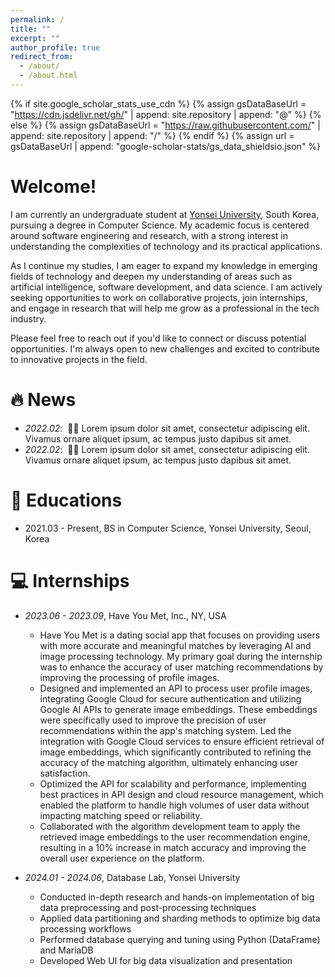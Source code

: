 ```yaml
---
permalink: /
title: ""
excerpt: ""
author_profile: true
redirect_from: 
  - /about/
  - /about.html
---
```


{% if site.google_scholar_stats_use_cdn %}
{% assign gsDataBaseUrl = "https://cdn.jsdelivr.net/gh/" | append: site.repository | append: "@" %}
{% else %}
{% assign gsDataBaseUrl = "https://raw.githubusercontent.com/" | append: site.repository | append: "/" %}
{% endif %}
{% assign url = gsDataBaseUrl | append: "google-scholar-stats/gs_data_shieldsio.json" %}

<span class='anchor' id='about-me'></span>
# Welcome! 

I am currently an undergraduate student at [Yonsei University](https://cs.yonsei.ac.kr/), South Korea, pursuing a degree in Computer Science. My academic focus is centered around software engineering and research, with a strong interest in understanding the complexities of technology and its practical applications.

As I continue my studies, I am eager to expand my knowledge in emerging fields of technology and deepen my understanding of areas such as artificial intelligence, software development, and data science. I am actively seeking opportunities to work on collaborative projects, join internships, and engage in research that will help me grow as a professional in the tech industry.

Please feel free to reach out if you'd like to connect or discuss potential opportunities. I'm always open to new challenges and excited to contribute to innovative projects in the field.

# 🔥 News
- *2022.02*: &nbsp;🎉🎉 Lorem ipsum dolor sit amet, consectetur adipiscing elit. Vivamus ornare aliquet ipsum, ac tempus justo dapibus sit amet. 
- *2022.02*: &nbsp;🎉🎉 Lorem ipsum dolor sit amet, consectetur adipiscing elit. Vivamus ornare aliquet ipsum, ac tempus justo dapibus sit amet. 

# 📖 Educations
- 2021.03 - Present, BS in Computer Science, Yonsei University, Seoul, Korea

# 💻 Internships
- *2023.06 - 2023.09*, Have You Met, Inc., NY, USA
  - Have You Met is a dating social app that focuses on providing users with more accurate and meaningful matches by leveraging AI and image processing technology. My primary goal during the internship was to enhance the accuracy of user matching recommendations by improving the processing of profile images.
  - Designed and implemented an API to process user profile images, integrating Google Cloud for secure authentication and utilizing Google AI APIs to generate image embeddings. These embeddings were specifically used to improve the precision of user recommendations within the app's matching system.
Led the integration with Google Cloud services to ensure efficient retrieval of image embeddings, which significantly contributed to refining the accuracy of the matching algorithm, ultimately enhancing user satisfaction.
  - Optimized the API for scalability and performance, implementing best practices in API design and cloud resource management, which enabled the platform to handle high volumes of user data without impacting matching speed or reliability.
  - Collaborated with the algorithm development team to apply the retrieved image embeddings to the user recommendation engine, resulting in a 10% increase in match accuracy and improving the overall user experience on the platform.
  
- *2024.01 - 2024.06*, Database Lab, Yonsei University
  - Conducted in-depth research and hands-on implementation of big data preprocessing and post-processing techniques
  - Applied data partitioning and sharding methods to optimize big data processing workflows
  - Performed database querying and tuning using Python (DataFrame) and MariaDB
  - Developed Web UI for big data visualization and presentation
